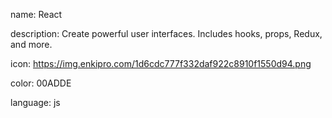 name: React

description: Create powerful user interfaces. Includes hooks, props, Redux, and more.

icon: https://img.enkipro.com/1d6cdc777f332daf922c8910f1550d94.png

color: 00ADDE

language: js
